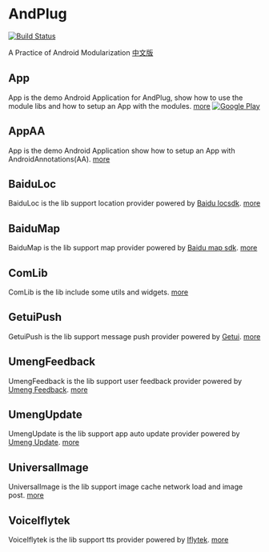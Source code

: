 # AndPlug
[![Build Status](https://travis-ci.org/ourbeehive/AndPlug.png?branch=master)](https://travis-ci.org/ourbeehive/AndPlug)

A Practice of Android Modularization [中文版](https://github.com/ourbeehive/AndPlug/blob/master/README_CN.md)

## App
App is the demo Android Application for AndPlug, show how to use the module libs and how to setup an App with the modules. [more](https://github.com/ourbeehive/AndPlug/App/blob/master/README_CN.md)
[![Google Play](https://developer.android.com/images/brand/en_app_rgb_wo_60.png)](https://play.google.com/store/apps/details?id=)

## AppAA
App is the demo Android Application show how to setup an App with AndroidAnnotations(AA). [more](https://github.com/ourbeehive/AndPlug/AppAA/blob/master/README_CN.md)
 
## BaiduLoc
BaiduLoc is the lib support location provider powered by [Baidu locsdk](http://developer.baidu.com/map/index.php?title=android-locsdk). [more](https://github.com/ourbeehive/AndPlug/BaiduLoc/blob/master/README.md)

## BaiduMap
BaiduMap is the lib support map provider powered by [Baidu map sdk](http://developer.baidu.com/map/index.php?title=androidsdk). [more](https://github.com/ourbeehive/AndPlug/BaiduMap/blob/master/README.md)

## ComLib
ComLib is the lib include some utils and widgets. [more](https://github.com/ourbeehive/AndPlug/ComLib/blob/master/README.md)

## GetuiPush
GetuiPush is the lib support message push provider powered by [Getui](http://www.getui.com/). [more](https://github.com/ourbeehive/AndPlug/Getui/blob/master/README.md)

## UmengFeedback
UmengFeedback is the lib support user feedback provider powered by [Umeng Feedback](http://www.umeng.com/component_feedback). [more](https://github.com/ourbeehive/AndPlug/UmengFeedback/blob/master/README.md)

## UmengUpdate
UmengUpdate is the lib support app auto update provider powered by [Umeng Update](http://www.umeng.com/component_update). [more](https://github.com/ourbeehive/AndPlug/UmengUpdate/blob/master/README.md)

## UniversalImage
UniversalImage is the lib support image cache network load and image post. [more](https://github.com/ourbeehive/AndPlug/UniversalImage/blob/master/README.md)

## VoiceIflytek
VoiceIflytek is the lib support tts provider powered by [Iflytek](http://www.xfyun.cn/). [more](https://github.com/ourbeehive/AndPlug/VoiceIflytek/blob/master/README.md)
